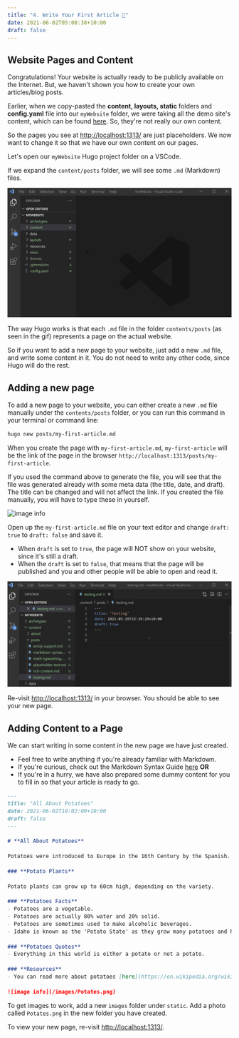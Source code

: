 ```yaml
---
title: "4. Write Your First Article 📇"
date: 2021-06-02T05:08:38+10:00
draft: false
---
```


## Website Pages and Content

Congratulations! Your website is actually ready to be publicly available on the Internet. But, we haven't shown you how to create your own articles/blog posts.

Earlier, when we copy-pasted the **content, layouts, static** folders and **config.yaml** file into our `myWebsite` folder, we were taking all the demo site's content, which can be found [here](https://themes.gohugo.io/theme/hugo-theme-cactus-plus/). So, they're not really our own content.

So the pages you see at [http://localhost:1313/](http://localhost:1313/) are just placeholders. We now want to change it so that we have our own content on our pages. 

Let's open our `myWebsite` Hugo project folder on a VSCode. 

If we expand the `content/posts` folder, we will see some `.md` (Markdown) files.

![Alt Text](https://github.com/khandren/hugo-tutorials/blob/blog/static/images/4/posts.gif?raw=true)

The way Hugo works is that each `.md` file in the folder `contents/posts` (as seen in the gif) represents a page on the actual website.

So if you want to add a new page to your website, just add a new `.md` file, and write some content in it. You do not need to write any other code, since Hugo will do the rest.

## Adding a new page

To add a new page to your website, you can either create a new `.md` file manually under the  `contents/posts` folder, or you can run this command in your terminal or command line:

```bash
hugo new posts/my-first-article.md
```

When you create the page with `my-first-article.md`, `my-first-article` will be the link of the page in the browser `http://localhost:1313/posts/my-first-article`. 

If you used the command above to generate the file, you will see that the file was generated already with some meta data (the title, date, and draft). The title can be changed and will not affect the link. If you created the file manually, you will have to type these in yourself.

![image info](/images/4/addingANewPage.png)

Open up the `my-first-article.md` file on your text editor and change `draft: true` to `draft: false` and save it.

- When `draft` is set to `true`, the page will NOT show on your website, since it's still a draft.
- When the `draft` is set to `false`, that means that the page will be published and you and other people will be able to open and read it.

![Alt Text](https://github.com/khandren/hugo-tutorials/blob/blog/static/images/4/draft.gif?raw=true)

Re-visit [http://localhost:1313/](http://localhost:1313/) in your browser. You should be able to see your new page.

## Adding Content to a Page

We can start writing in some content in the new page we have just created.

- Feel free to write anything if you're already familiar with Markdown.
- If you're curious, check out the Markdown Syntax Guide [here](https://tutorial-blog.netlify.app/posts/markdown-syntax-guide/) **OR**
- If you're in a hurry, we have also prepared some dummy content for you to fill in so that your article is ready to go.

```markdown
---
title: "All About Potatoes"
date: 2021-06-02T19:02:09+10:00
draft: false
---

# **All About Potatoes**

Potatoes were introduced to Europe in the 16th Century by the Spanish. Today, they are now popular in many parts of the world and are included in many dishes such as Roast Chicken and Potato Bake. The world’s largest potato producing country is China, and today, there are now 5,000 different types of potatoes. 

### **Potato Plants**

Potato plants can grow up to 60cm high, depending on the variety. 

### **Potatoes Facts**
- Potatoes are a vegetable.
- Potatoes are actually 80% water and 20% solid. 
- Potatoes are sometimes used to make alcoholic beverages.
- Idaho is known as the 'Potato State' as they grow many potatoes and have their own potato museum.

### **Potatoes Quotes**
- Everything in this world is either a potato or not a potato.

### **Resources**
- You can read more about potatoes [here](https://en.wikipedia.org/wiki/Potato). 

![image info](/images/Potates.png)
```

To get images to work, add a new `images` folder under `static`. Add a photo called `Potates.png` in the new folder you have created.

To view your new page, re-visit [http://localhost:1313/](http://localhost:1313/).

